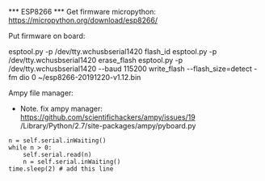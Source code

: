 

*** ESP8266 ***
Get firmware micropython:
https://micropython.org/download/esp8266/

Put firmware on board:

esptool.py -p /dev/tty.wchusbserial1420 flash_id
esptool.py -p /dev/tty.wchusbserial1420 erase_flash
esptool.py -p /dev/tty.wchusbserial1420 --baud 115200 write_flash --flash_size=detect -fm dio 0 ~/esp8266-20191220-v1.12.bin


Ampy file manager:
* Note. fix ampy manager: https://github.com/scientifichackers/ampy/issues/19
/Library/Python/2.7/site-packages/ampy/pyboard.py
```
n = self.serial.inWaiting()
while n > 0:
    self.serial.read(n)
    n = self.serial.inWaiting()
time.sleep(2) # add this line
```




